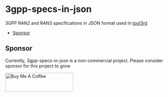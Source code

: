 # 3gpp-specs-in-json

3GPP RAN2 and RAN3 specifications in JSON format used in [tool3rd]

- [Sponsor](#sponsor)

## Sponsor

Currently, 3gpp-specs-in-json is a non-commercial project.
Please consider sponsor for this project to grow

<a href="https://www.buymeacoffee.com/proj3rd" target="_blank"><img src="https://cdn.buymeacoffee.com/buttons/v2/default-green.png" alt="Buy Me A Coffee" width="217" height="60" style="height: 60px !important;width: 217px !important;" ></a>

[tool3rd]: https://github.com/proj3rd/tool3rd
